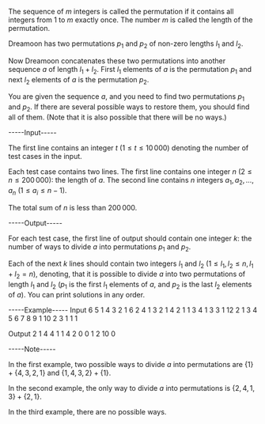 The sequence of $m$ integers is called the permutation if it contains all integers from $1$ to $m$ exactly once. The number $m$ is called the length of the permutation.

Dreamoon has two permutations $p_1$ and $p_2$ of non-zero lengths $l_1$ and $l_2$.

Now Dreamoon concatenates these two permutations into another sequence $a$ of length $l_1 + l_2$. First $l_1$ elements of $a$ is the permutation $p_1$ and next $l_2$ elements of $a$ is the permutation $p_2$. 

You are given the sequence $a$, and you need to find two permutations $p_1$ and $p_2$. If there are several possible ways to restore them, you should find all of them. (Note that it is also possible that there will be no ways.)


-----Input-----

The first line contains an integer $t$ ($1 \le t \le 10\,000$) denoting the number of test cases in the input.

Each test case contains two lines. The first line contains one integer $n$ ($2 \leq n \leq 200\,000$): the length of $a$. The second line contains $n$ integers $a_1, a_2, \ldots, a_n$ ($1 \leq a_i \leq n-1$).

The total sum of $n$ is less than $200\,000$.


-----Output-----

For each test case, the first line of output should contain one integer $k$: the number of ways to divide $a$ into permutations $p_1$ and $p_2$.

Each of the next $k$ lines should contain two integers $l_1$ and $l_2$ ($1 \leq l_1, l_2 \leq n, l_1 + l_2 = n$), denoting, that it is possible to divide $a$ into two permutations of length $l_1$ and $l_2$ ($p_1$ is the first $l_1$ elements of $a$, and $p_2$ is the last $l_2$ elements of $a$). You can print solutions in any order.


-----Example-----
Input
6
5
1 4 3 2 1
6
2 4 1 3 2 1
4
2 1 1 3
4
1 3 3 1
12
2 1 3 4 5 6 7 8 9 1 10 2
3
1 1 1

Output
2
1 4
4 1
1
4 2
0
0
1
2 10
0



-----Note-----

In the first example, two possible ways to divide $a$ into permutations are $\{1\} + \{4, 3, 2, 1\}$ and $\{1,4,3,2\} + \{1\}$.

In the second example, the only way to divide $a$ into permutations is $\{2,4,1,3\} + \{2,1\}$.

In the third example, there are no possible ways.
